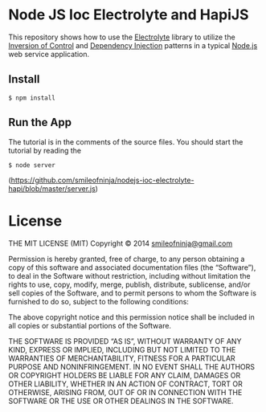 # Node JS Ioc Electrolyte and HapiJS

This repository shows how to use the
[Electrolyte](https://www.npmjs.com/package/electrolyte) library to utilize
the
[Inversion of Control](https://en.wikipedia.org/wiki/Inversion_of_control)
and
[Dependency Injection](https://en.wikipedia.org/wiki/Dependency_injection)
patterns in a typical [Node.js](http://nodejs.org/) web service application.

## Install

    $ npm install 

## Run the App
The tutorial is in the comments of the source files. You should start
the tutorial by reading the

	$ node server 

(https://github.com/smileofninja/nodejs-ioc-electrolyte-hapi/blob/master/server.js)


# License


THE MIT LICENSE (MIT) Copyright © 2014 smileofninja@gmail.com

Permission is hereby granted, free of charge, to any person obtaining a copy of this software and associated documentation files (the “Software”), to deal in the Software without restriction, including without limitation the rights to use, copy, modify, merge, publish, distribute, sublicense, and/or sell copies of the Software, and to permit persons to whom the Software is furnished to do so, subject to the following conditions:

The above copyright notice and this permission notice shall be included in all copies or substantial portions of the Software.

THE SOFTWARE IS PROVIDED “AS IS”, WITHOUT WARRANTY OF ANY KIND, EXPRESS OR IMPLIED, INCLUDING BUT NOT LIMITED TO THE WARRANTIES OF MERCHANTABILITY, FITNESS FOR A PARTICULAR PURPOSE AND NONINFRINGEMENT. IN NO EVENT SHALL THE AUTHORS OR COPYRIGHT HOLDERS BE LIABLE FOR ANY CLAIM, DAMAGES OR OTHER LIABILITY, WHETHER IN AN ACTION OF CONTRACT, TORT OR OTHERWISE, ARISING FROM, OUT OF OR IN CONNECTION WITH THE SOFTWARE OR THE USE OR OTHER DEALINGS IN THE SOFTWARE.
